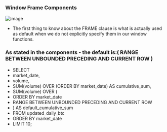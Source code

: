 ### Window Frame Components
![image](https://github.com/samkibe/My-Serious-SQL-encounter-pros-and-cons/assets/25104443/23d7a06a-c119-4f86-95f8-3a2035d6410f)

- The first thing to know about the FRAME clause is what is actually used as default when we do not explicitly specify them in our window functions.
### As stated in the components - the default is:( RANGE BETWEEN UNBOUNDED PRECEDING AND CURRENT ROW )
- SELECT
-  market_date,
-  volume,
-  SUM(volume) OVER (ORDER BY market_date) AS cumulative_sum,
-  SUM(volume) OVER (
-    ORDER BY market_date
-    RANGE BETWEEN UNBOUNDED PRECEDING AND CURRENT ROW
-  ) AS default_cumulative_sum
- FROM updated_daily_btc
- ORDER BY market_date
- LIMIT 10;
